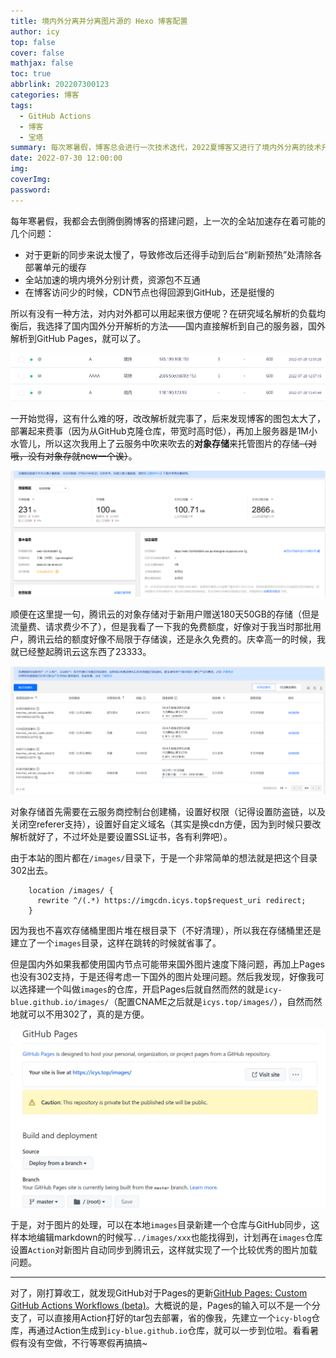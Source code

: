 ```yaml
---
title: 境内外分离并分离图片源的 Hexo 博客配置
author: icy
top: false
cover: false
mathjax: false
toc: true
abbrlink: 202207300123
categories: 博客
tags:
  - GitHub Actions
  - 博客
  - 宝塔
summary: 每次寒暑假，博客总会进行一次技术迭代，2022夏博客又进行了境内外分离的技术升级。
date: 2022-07-30 12:00:00
img:
coverImg:
password:
---
```


每年寒暑假，我都会去倒腾倒腾博客的搭建问题，上一次的全站加速存在着可能的几个问题：

- 对于更新的同步来说太慢了，导致修改后还得手动到后台“刷新预热”处清除各部署单元的缓存
- 全站加速的境内境外分别计费，资源包不互通
- 在博客访问少的时候，CDN节点也得回源到GitHub，还是挺慢的

所以有没有一种方法，对内对外都可以用起来很方便呢？在研究域名解析的负载均衡后，我选择了国内国外分开解析的方法——国内直接解析到自己的服务器，国外解析到GitHub Pages，就可以了。

![DNSPods中设置境内境外分别的解析](../images/2022073001.png)

一开始觉得，这有什么难的呀，改改解析就完事了，后来发现博客的图包太大了，部署起来费事（因为从GitHub克隆仓库，带宽时高时低），再加上服务器是1M小水管儿，所以这次我用上了云服务中吹来吹去的**对象存储**来托管图片的存储~~（对哦，没有对象存就new一个诶）~~。

![腾讯云的对象存储](../images/2022073002.png)

顺便在这里提一句，腾讯云的对象存储对于新用户赠送180天50GB的存储（但是流量费、请求费少不了），但是我看了一下我的免费额度，好像对于我当时那批用户，腾讯云给的额度好像不局限于存储诶，还是永久免费的。庆幸高一的时候，我就已经整起腾讯云这东西了23333。

![我的资源包免费额度](../images/2022073003.png)

对象存储首先需要在云服务商控制台创建桶，设置好权限（记得设置防盗链，以及关闭空referer支持），设置好自定义域名（其实是换cdn方便，因为到时候只要改解析就好了，不过坏处是要设置SSL证书，各有利弊吧）。

由于本站的图片都在`/images/`目录下，于是一个非常简单的想法就是把这个目录302出去。

```
    location /images/ {
      rewrite ^/(.*) https://imgcdn.icys.top$request_uri redirect;
    }
```

因为我也不喜欢存储桶里图片堆在根目录下（不好清理），所以我在存储桶里还是建立了一个`images`目录，这样在跳转的时候就省事了。

但是国内外如果我都使用国内节点可能带来国外图片速度下降问题，再加上Pages也没有302支持，于是还得考虑一下国外的图片处理问题。然后我发现，好像我可以选择建一个叫做`images`的仓库，开启Pages后就自然而然的就是`icy-blue.github.io/images/`（配置CNAME之后就是`icys.top/images/`），自然而然地就可以不用302了，真的是方便。

<img src="../images/2022073004.png" alt="images仓库的Pages" style="zoom:50%;" />

于是，对于图片的处理，可以在本地`images`目录新建一个仓库与GitHub同步，这样本地编辑markdown的时候写`../images/xxx`也能找得到，计划再在`images`仓库设置`Action`对新图片自动同步到腾讯云，这样就实现了一个比较优秀的图片加载问题。

-------------------------

对了，刚打算收工，就发现GitHub对于Pages的更新[GitHub Pages: Custom GitHub Actions Workflows (beta)](https://github.blog/changelog/2022-07-27-github-pages-custom-github-actions-workflows-beta/)。大概说的是，Pages的输入可以不是一个分支了，可以直接用Action打好的tar包去部署，省的像我，先建立一个`icy-blog`仓库，再通过Action生成到`icy-blue.github.io`仓库，就可以一步到位啦。看看暑假有没有空做，不行等寒假再搞搞~